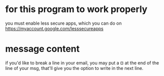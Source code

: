 # for this program to work properly
you must enable less secure apps, which you can do on https://myaccount.google.com/lesssecureapps

# message content
if you'd like to break a line in your email, you may put a ¤ at the end of the line of your msg, that'll give you the option to write in the next line.

